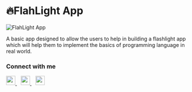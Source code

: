 # 🔥FlahLight App

![FlahLight App](https://socialify.git.ci/msaini0r/FlashLight-App/image?description=1&descriptionEditable=&font=KoHo&language=1&owner=1&pattern=Brick%20Wall&theme=Dark)



A basic app designed to allow the users to help in building a flashlight app which will help them to implement the basics of programming language in  real world.

### Connect with me
  <a href="https://twitter.com/msaini0r">
    <img width="25px" src="https://www.vectorlogo.zone/logos/twitter/twitter-official.svg" />
  </a>&ensp;
  <a href="https://www.linkedin.com/in/msaini0r/">
    <img width="25px" src="https://www.vectorlogo.zone/logos/linkedin/linkedin-icon.svg" />
  </a>&ensp;
  <a href="mailto:emersonpess011108@gmail.com?"><img width="25px" src="https://www.vectorlogo.zone/logos/gmail/gmail-icon.svg"/></a>
 